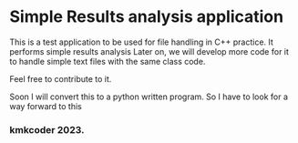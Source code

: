 # Simple Results analysis application
This is a test application to be used for file handling in C++ practice.
It performs simple results analysis
Later on, we will develop more code for it to handle simple text files with the same class code.

Feel free to contribute to it.

Soon I will convert this to a python written program.
So I have to look for a way forward to this
### kmkcoder 2023.
